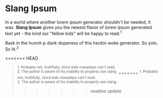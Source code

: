 # Slang Ipsum

In a world where another lorem ipsum generator shouldn't be needed, it was. **Slang Ipsum** gives you the newest flavor of lorem ipsum generated text yet - the kind our "fellow kids" will be happy to read.<sup>1</sup>

Bask in the hunnit-p dank dopeness of this heckin woke generator. So yolo. So lit.<sup>2</sup>

<<<<<<< HEAD


> <sup>1. Probably not, truthfully, since kids nowadays can't read.</sup><br />
> <sup>2. The author is aware of his inability to properly use slang.</sup>
=======
> <sup>1. Probably not, truthfully, since kids nowadays can't read.</sup><br />
> <sup>2. The author is aware of his inability to properly use slang.</sup>
>>>>>>> readme update
